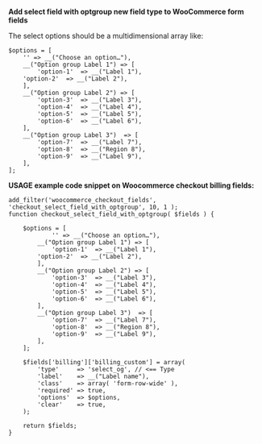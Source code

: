 <strong>Add select field with optgroup new field type to WooCommerce form fields</strong>

The select options should be a multidimensional array like:

<pre><code>$options = [
    '' => __("Choose an option…"),
    __("Option group Label 1") => [
        'option-1' 	=> __("Label 1"),
	'option-2' 	=> __("Label 2"),
    ],
    __("Option group Label 2") => [
        'option-3' 	=> __("Label 3"),
        'option-4' 	=> __("Label 4"),
        'option-5' 	=> __("Label 5"),
        'option-6' 	=> __("Label 6"),
    ],
    __("Option group Label 3")  => [
        'option-7' 	=> __("Label 7"),
        'option-8' 	=> __("Region 8"),
        'option-9' 	=> __("Label 9"),
    ],
];
</code></pre>

<strong>USAGE example code snippet on Woocommerce checkout billing fields:</strong>

<pre><code>add_filter('woocommerce_checkout_fields', 'checkout_select_field_with_optgroup', 10, 1 );
function checkout_select_field_with_optgroup( $fields ) {
	
	$options = [
            '' => __("Choose an option…"),
	    __("Option group Label 1") => [
	        'option-1' 	=> __("Label 1"),
		'option-2' 	=> __("Label 2"),
	    ],
	    __("Option group Label 2") => [
	        'option-3' 	=> __("Label 3"),
	        'option-4' 	=> __("Label 4"),
	        'option-5' 	=> __("Label 5"),
	        'option-6' 	=> __("Label 6"),
	    ],
	    __("Option group Label 3")  => [
	        'option-7' 	=> __("Label 7"),
	        'option-8' 	=> __("Region 8"),
	        'option-9' 	=> __("Label 9"),
	    ],
	];
	
	$fields['billing']['billing_custom'] = array(
        'type'     => 'select_og', // <== Type 
        'label'    => __("Label name"),
        'class'    => array( 'form-row-wide' ),
        'required' => true,
        'options'  => $options,
        'clear'    => true,
    );
    
    return $fields;
}
</code></pre>


